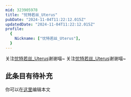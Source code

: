 ```yaml
---
mid: 323905978
title: "忧特若丝_Uterus"
pubDate: "2024-11-04T11:22:12.015Z"
updatedDate: "2024-11-04T11:22:12.015Z"
profile:
  {
    Nickname: ["忧特若丝_Uterus"],
  }
---
```


关注[忧特若丝_Uterus](https://space.bilibili.com/323905978)谢谢喵~ 关注[忧特若丝_Uterus](https://space.bilibili.com/323905978)谢谢喵~

## 此条目有待补充
你可以在[这里](https://github.com/Yuhanawa/VTuber.ICU-Content/edit/master/v/忧特若丝_Uterus/index.md)编辑本文
